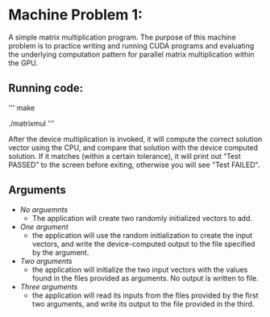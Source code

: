 # Machine Problem 1:

A simple matrix multiplication program. The purpose of this machine problem is to practice writing and running CUDA programs and evaluating the underlying computation pattern for parallel matrix multiplication within the GPU. 

## Running code:
'''
make

./matrixmul
'''

After the device multiplication is invoked, it will compute the correct
solution vector using the CPU, and compare that solution with the device computed
solution. If it matches (within a certain tolerance), it will print
out “Test PASSED” to the screen before exiting, otherwise you will see "Test FAILED".

## Arguments
- *No arguemnts*
   - The application will create two randomly initialized vectors to add. 
- *One argument*
   - the application will use the random initialization to create the input vectors, and write the device-computed output to the file specified by the argument.
- *Two arguments*
   - the application will initialize the two input vectors with the values found in the files provided as arguments. No output is written to file.
- *Three arguments* 
   - the application will read its inputs from the files provided by the first two arguments, and write its output to the file provided in the third.


